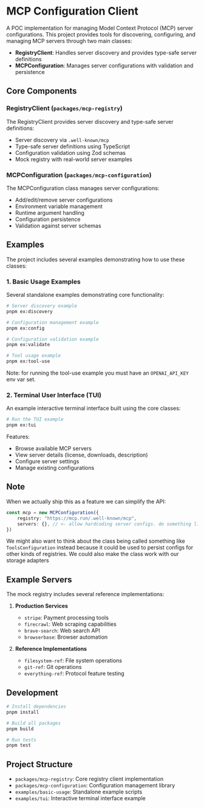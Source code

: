 # MCP Configuration Client

A POC implementation for managing Model Context Protocol (MCP) server configurations. This project provides tools for discovering, configuring, and managing MCP servers through two main classes:

- **RegistryClient**: Handles server discovery and provides type-safe server definitions
- **MCPConfiguration**: Manages server configurations with validation and persistence

## Core Components

### RegistryClient (`packages/mcp-registry`)

The RegistryClient provides server discovery and type-safe server definitions:

- Server discovery via `.well-known/mcp`
- Type-safe server definitions using TypeScript
- Configuration validation using Zod schemas
- Mock registry with real-world server examples

### MCPConfiguration (`packages/mcp-configuration`)

The MCPConfiguration class manages server configurations:

- Add/edit/remove server configurations
- Environment variable management
- Runtime argument handling
- Configuration persistence
- Validation against server schemas

## Examples

The project includes several examples demonstrating how to use these classes:

### 1. Basic Usage Examples

Several standalone examples demonstrating core functionality:

```bash
# Server discovery example
pnpm ex:discovery

# Configuration management example
pnpm ex:config

# Configuration validation example
pnpm ex:validate

# Tool usage example
pnpm ex:tool-use
```

Note: for running the tool-use example you must have an `OPENAI_API_KEY` env var set.

### 2. Terminal User Interface (TUI)

An example interactive terminal interface built using the core classes:

```bash
# Run the TUI example
pnpm ex:tui
```

Features:

- Browse available MCP servers
- View server details (license, downloads, description)
- Configure server settings
- Manage existing configurations

## Note

When we actually ship this as a feature we can simplify the API:

```ts
const mcp = new MCPConfiguration({
	registry: "https://mcp.run/.well-known/mcp",
	servers: {}, // <- allow hardcoding server configs. do something like what gql.tada does to magically add type definitions for available servers.
})
```

We might also want to think about the class being called something like `ToolsConfiguration` instead because it could be used to persist configs for other kinds of registries. We could also make the class work with our storage adapters

## Example Servers

The mock registry includes several reference implementations:

1. **Production Services**

   - `stripe`: Payment processing tools
   - `firecrawl`: Web scraping capabilities
   - `brave-search`: Web search API
   - `browserbase`: Browser automation

2. **Reference Implementations**
   - `filesystem-ref`: File system operations
   - `git-ref`: Git operations
   - `everything-ref`: Protocol feature testing

## Development

```bash
# Install dependencies
pnpm install

# Build all packages
pnpm build

# Run tests
pnpm test
```

## Project Structure

- `packages/mcp-registry`: Core registry client implementation
- `packages/mcp-configuration`: Configuration management library
- `examples/basic-usage`: Standalone example scripts
- `examples/tui`: Interactive terminal interface example

